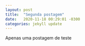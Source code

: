 ```yaml
---
layout: post
title:  "Segunda postagem"
date:   2020-11-18 00:29:01 -0300
categories: jekyll update
---
```

Apenas uma postagem de teste